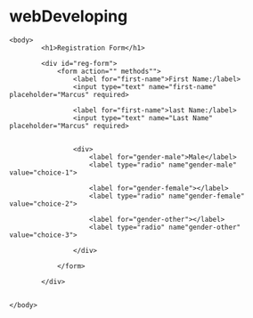 # webDeveloping

<!DOCTYPE html>
<html>
	<head>
		<title>The life is a collection of experience</title>
	</head>
	
	<body>
			<h1>Registration Form</h1>
			
			<div id="reg-form">
				<form action="" methods"">
					<label for="first-name">First Name:/label>
					<input type="text" name="first-name" placeholder="Marcus" required>
					
					<label for="first-name">last Name:/label>
					<input type="text" name="Last Name" placeholder="Marcus" required>
					
					
					<div>
						<label for="gender-male">Male</label>
						<label type="radio" name"gender-male" value="choice-1">
						
						<label for="gender-female"></label>
						<label type="radio" name"gender-female" value="choice-2">
						
						<label for="gender-other"></label>
						<label type="radio" name"gender-other" value="choice-3">
					
					</div>
					
				</form>
			
			</div>
		
		
	</body>
</html>
